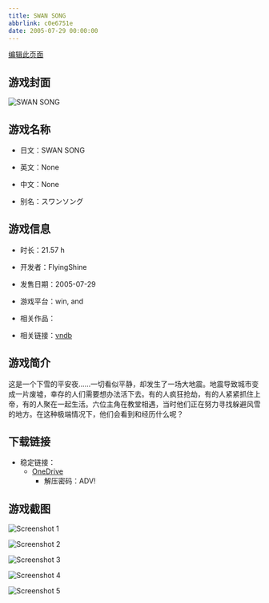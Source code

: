 ```yaml
---
title: SWAN SONG
abbrlink: c0e6751e
date: 2005-07-29 00:00:00
---
```

[编辑此页面](https://github.com/ACG-3/ADV3-source/blob/main/source/_posts/games/SWAN%20SONG.md)

## 游戏封面

![SWAN SONG](https://pan.timero.xyz/d/onedrive/img_lib_001/SWAN%20SONG_cover.avif)


## 游戏名称

- 日文：SWAN SONG
- 英文：None
- 中文：None

- 别名：スワンソング


## 游戏信息

- 时长：21.57 h
- 开发者：FlyingShine
- 发售日期：2005-07-29
- 游戏平台：win, and
- 相关作品：

- 相关链接：[vndb](https://vndb.org/v914)


## 游戏简介

这是一个下雪的平安夜......一切看似平静，却发生了一场大地震。地震导致城市变成一片废墟，幸存的人们需要想办法活下去。有的人疯狂抢劫，有的人紧紧抓住上帝，有的人聚在一起生活。六位主角在教堂相遇，当时他们正在努力寻找躲避风雪的地方。在这种极端情况下，他们会看到和经历什么呢？




## 下载链接

- 稳定链接：
    - [OneDrive](https://pan.timero.xyz/onedrive/adv_lib_001/SWAN%20SONG)
        - 解压密码：ADV!



## 游戏截图


![Screenshot 1](https://pan.timero.xyz/d/onedrive/img_lib_001/SWAN%20SONG_Screenshot_1.avif)

![Screenshot 2](https://pan.timero.xyz/d/onedrive/img_lib_001/SWAN%20SONG_Screenshot_2.avif)

![Screenshot 3](https://pan.timero.xyz/d/onedrive/img_lib_001/SWAN%20SONG_Screenshot_3.avif)

![Screenshot 4](https://pan.timero.xyz/d/onedrive/img_lib_001/SWAN%20SONG_Screenshot_4.avif)

![Screenshot 5](https://pan.timero.xyz/d/onedrive/img_lib_001/SWAN%20SONG_Screenshot_5.avif)

